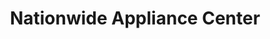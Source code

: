 ---
title: "Nationwide Appliance Center"
url: /zamboanga/nationwide-appliance-center/
shop: Haushaltsgeräte
---